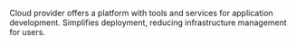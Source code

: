 Cloud provider offers a platform with tools and services for application development. Simplifies deployment, reducing infrastructure management for users.
